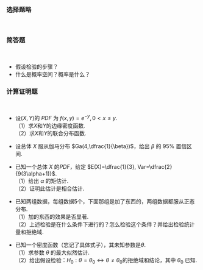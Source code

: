### <strong>选择题略</strong>
​

 ### <strong>简答题</strong>
​

 -  假设检验的步骤？ 
-  什么是概率空间？概率是什么？ 
​

 ### <strong>计算证明题</strong>
​

 -  设$(X,Y)$的 $PDF$ 为 $f(x,y)=e^{-y}, 0<x\leq y$.<br />（1）求$X$和$Y$的边缘密度函数.<br />（2）求$X$和$Y$的联合分布函数. 


 -  设总体 $X$ 服从伽马分布 $Ga(4,\dfrac{1}{\beta})$，给出 $\beta$ 的 $95\%$ 置信区间. 
-  已知一个总体 $X$ 的$PDF$，给定 $E(X)=\dfrac{1}{3}, Var=\dfrac{2}{9(3\alpha+1)}$.<br />（1）给出 $\alpha$ 的矩估计.<br />（2）证明此估计是相合估计. 
-  已知两组数据，每组数据5个，下面那组是加了东西的，两组数据都服从正态分布.<br />（1）加的东西的效果是否显著.<br />（2）上述检验是在什么条件下进行的？怎么检验这个条件？并给出检验统计量和拒绝域. 
-  已知一个密度函数（忘记了具体式子），其未知参数是$\theta$.<br />（1）求参数 $\theta$ 的最大似然估计.<br />（2）给出假设检验：$H_0:\theta=\theta_0\leftrightarrow\theta\neq\theta_0$的拒绝域和结论，其中 $\theta_0$ 已知. 
